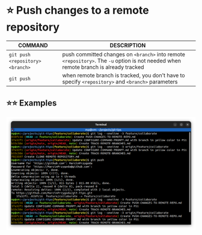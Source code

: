 # ⭐ Push changes to a remote repository

| COMMAND                          | DESCRIPTION                                                                                                                          |
| -------------------------------- | ------------------------------------------------------------------------------------------------------------------------------------ |
| `git push <repository> <branch>` | push committed changes on `<branch>` into remote `<repository>`. The `-u` option is not needed when remote branch is already tracked |
| `git push`                       | when remote branch is tracked, you don't have to specify `<repository>` and `<branch>` parameters                                    |

## ⭐⭐ Examples

![](images/git-push.png)